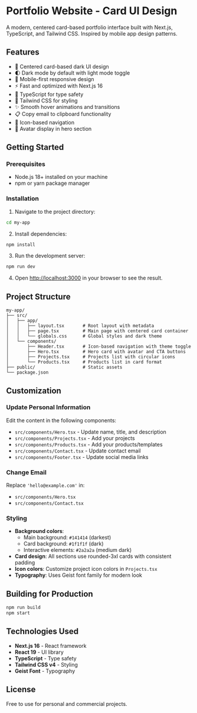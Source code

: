 # Portfolio Website - Card UI Design

A modern, centered card-based portfolio interface built with Next.js, TypeScript, and Tailwind CSS. Inspired by mobile app design patterns.

## Features

- 🎨 Centered card-based dark UI design
- 🌓 Dark mode by default with light mode toggle
- 📱 Mobile-first responsive design
- ⚡ Fast and optimized with Next.js 16
- 🎯 TypeScript for type safety
- 🎨 Tailwind CSS for styling
- ✨ Smooth hover animations and transitions
- 📋 Copy email to clipboard functionality
- 🎯 Icon-based navigation
- 👤 Avatar display in hero section

## Getting Started

### Prerequisites

- Node.js 18+ installed on your machine
- npm or yarn package manager

### Installation

1. Navigate to the project directory:
```bash
cd my-app
```

2. Install dependencies:
```bash
npm install
```

3. Run the development server:
```bash
npm run dev
```

4. Open [http://localhost:3000](http://localhost:3000) in your browser to see the result.

## Project Structure

```
my-app/
├── src/
│   ├── app/
│   │   ├── layout.tsx       # Root layout with metadata
│   │   ├── page.tsx         # Main page with centered card container
│   │   └── globals.css      # Global styles and dark theme
│   └── components/
│       ├── Header.tsx       # Icon-based navigation with theme toggle
│       ├── Hero.tsx         # Hero card with avatar and CTA buttons
│       ├── Projects.tsx     # Projects list with circular icons
│       └── Products.tsx     # Products list in card format
├── public/                  # Static assets
└── package.json
```

## Customization

### Update Personal Information

Edit the content in the following components:
- `src/components/Hero.tsx` - Update name, title, and description
- `src/components/Projects.tsx` - Add your projects
- `src/components/Products.tsx` - Add your products/templates
- `src/components/Contact.tsx` - Update contact email
- `src/components/Footer.tsx` - Update social media links

### Change Email

Replace `'hello@example.com'` in:
- `src/components/Hero.tsx`
- `src/components/Contact.tsx`

### Styling

- **Background colors**: 
  - Main background: `#141414` (darkest)
  - Card background: `#1f1f1f` (dark)
  - Interactive elements: `#2a2a2a` (medium dark)
- **Card design**: All sections use rounded-3xl cards with consistent padding
- **Icon colors**: Customize project icon colors in `Projects.tsx`
- **Typography**: Uses Geist font family for modern look

## Building for Production

```bash
npm run build
npm start
```

## Technologies Used

- **Next.js 16** - React framework
- **React 19** - UI library
- **TypeScript** - Type safety
- **Tailwind CSS v4** - Styling
- **Geist Font** - Typography

## License

Free to use for personal and commercial projects.
